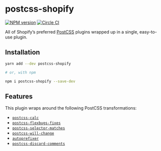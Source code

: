 # postcss-shopify

[![NPM version][npm-image]][npm-url]
[![Circle CI](https://circleci.com/gh/Shopify/postcss-shopify.svg?style=shield)](https://circleci.com/gh/Shopify/postcss-shopify)

All of Shopify’s preferred [PostCSS](https://github.com/postcss/postcss) plugins wrapped up in a single, easy-to-use plugin.

## Installation

```bash
yarn add --dev postcss-shopify

# or, with npm

npm i postcss-shopify --save-dev
```

## Features

This plugin wraps around the following PostCSS transformations:

- [`postcss-calc`](https://github.com/postcss/postcss-calc)
- [`postcss-flexbugs-fixes`](https://github.com/luisrudge/postcss-flexbugs-fixes)
- [`postcss-selector-matches`](https://github.com/postcss/postcss-selector-matches)
- [`postcss-will-change`](https://github.com/postcss/postcss-will-change)
- [`autoprefixer`](https://github.com/postcss/autoprefixer)
- [`postcss-discard-comments`](https://github.com/ben-eb/postcss-discard-comments)

[npm-url]: https://npmjs.org/package/postcss-shopify
[npm-image]: http://img.shields.io/npm/v/postcss-shopify.svg?style=shield
